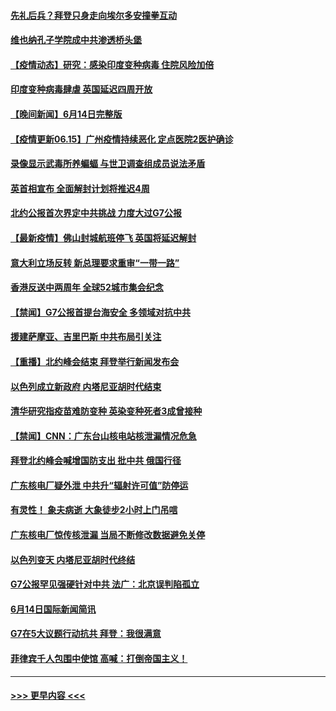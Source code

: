 #### [先礼后兵？拜登只身走向埃尔多安撞拳互动](../pages/prog202/a103142878.md?t=06151302) 
#### [维也纳孔子学院成中共渗透桥头堡](../pages/prog202/a103142903.md?t=06151302) 
#### [【疫情动态】研究：感染印度变种病毒 住院风险加倍](../pages/prog202/a103142856.md?t=06151302) 
#### [印度变种病毒肆虐 英国延迟四周开放](../pages/prog202/a103142695.md?t=06151302) 
#### [【晚间新闻】6月14日完整版](../pages/prog202/a103142814.md?t=06151302) 
#### [【疫情更新06.15】广州疫情持续恶化 定点医院2医护确诊](../pages/prog202/a103133785.md?t=06151302) 
#### [录像显示武毒所养蝙蝠 与世卫调查组成员说法矛盾](../pages/prog202/a103142356.md?t=06151302) 
#### [英首相宣布 全面解封计划将推迟4周](../pages/prog202/a103142639.md?t=06151302) 
#### [北约公报首次界定中共挑战 力度大过G7公报](../pages/prog202/a103142671.md?t=06151302) 
#### [【最新疫情】佛山封城航班停飞 英国将延迟解封](../pages/prog202/a103142430.md?t=06151302) 
#### [意大利立场反转 新总理要求重审“一带一路”](../pages/prog202/a103142611.md?t=06151302) 
#### [香港反送中两周年 全球52城市集会纪念](../pages/prog202/a103142582.md?t=06151302) 
#### [【禁闻】G7公报首提台海安全 多领域对抗中共](../pages/prog202/a103142449.md?t=06151302) 
#### [援建萨摩亚、吉里巴斯 中共布局引关注](../pages/prog202/a103142476.md?t=06151302) 
#### [【重播】北约峰会结束 拜登举行新闻发布会](../pages/prog202/a103142526.md?t=06151302) 
#### [以色列成立新政府 内塔尼亚胡时代结束](../pages/prog202/a103142474.md?t=06151302) 
#### [清华研究指疫苗难防变种 英染变种死者3成曾接种](../pages/prog202/a103142418.md?t=06151302) 
#### [【禁闻】CNN：广东台山核电站核泄漏情况危急](../pages/prog202/a103142464.md?t=06151302) 
#### [拜登北约峰会喊增国防支出 批中共 俄国行径](../pages/prog202/a103142421.md?t=06151302) 
#### [广东核电厂疑外泄 中共升“辐射许可值”防停运](../pages/prog202/a103142419.md?t=06151302) 
#### [有灵性！ 象夫病逝 大象徒步2小时上门吊唁](../pages/prog202/a103142151.md?t=06151302) 
#### [广东核电厂惊传核泄漏 当局不断修改数据避免关停](../pages/prog202/a103142247.md?t=06151302) 
#### [以色列变天 内塔尼亚胡时代终结](../pages/prog202/a103142242.md?t=06151302) 
#### [G7公报罕见强硬针对中共 法广：北京误判陷孤立](../pages/prog202/a103142214.md?t=06151302) 
#### [6月14日国际新闻简讯](../pages/prog202/a103142218.md?t=06151302) 
#### [G7在5大议题行动抗共 拜登：我很满意](../pages/prog202/a103142225.md?t=06151302) 
#### [菲律宾千人包围中使馆 高喊：打倒帝国主义！](../pages/prog202/a103142133.md?t=06151302) 

----
#### [ >>> 更早内容 <<< ](../indexes/prog202-earlier.md)
